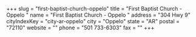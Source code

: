 +++
slug = "first-baptist-church-oppelo"
title = "First Baptist Church - Oppelo "
name = "First Baptist Church - Oppelo "
address = "304 Hwy 9"
cityIndexKey = "city-ar-oppelo"
city = "Oppelo"
state = "AR"
postal = "72110"
website = ""
phone = "501 733-6303"
fax = ""
+++
